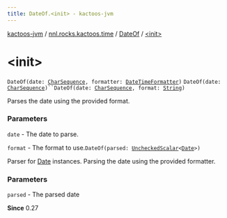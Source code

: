 ```yaml
---
title: DateOf.<init> - kactoos-jvm
---
```


[kactoos-jvm](../../index.html) / [nnl.rocks.kactoos.time](../index.html) / [DateOf](index.html) / [&lt;init&gt;](./-init-.html)

# &lt;init&gt;

`DateOf(date: `[`CharSequence`](https://kotlinlang.org/api/latest/jvm/stdlib/kotlin/-char-sequence/index.html)`, formatter: `[`DateTimeFormatter`](http://docs.oracle.com/javase/8/docs/api/java/time/format/DateTimeFormatter.html)`)`
`DateOf(date: `[`CharSequence`](https://kotlinlang.org/api/latest/jvm/stdlib/kotlin/-char-sequence/index.html)`)``DateOf(date: `[`CharSequence`](https://kotlinlang.org/api/latest/jvm/stdlib/kotlin/-char-sequence/index.html)`, format: `[`String`](https://kotlinlang.org/api/latest/jvm/stdlib/kotlin/-string/index.html)`)`

Parses the date using the provided format.

### Parameters

`date` - The date to parse.

`format` - The format to use.`DateOf(parsed: `[`UncheckedScalar`](../../nnl.rocks.kactoos.scalar/-unchecked-scalar/index.html)`<`[`Date`](http://docs.oracle.com/javase/8/docs/api/java/util/Date.html)`>)`

Parser for [Date](http://docs.oracle.com/javase/8/docs/api/java/util/Date.html) instances.
Parsing the date using the provided formatter.

### Parameters

`parsed` - The parsed date

**Since**
0.27

